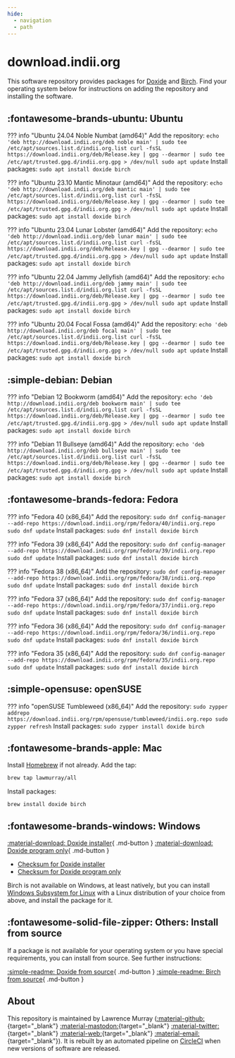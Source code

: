 ```yaml
---
hide:
  - navigation
  - path
---
```


# download.indii.org

This software repository provides packages for [Doxide](https://doxide.org) and [Birch](https://birch.sh). Find your operating system below for instructions on adding the repository and installing the software.

## :fontawesome-brands-ubuntu: Ubuntu

??? info "Ubuntu 24.04 Noble Numbat (amd64)"
    Add the repository:
    ```
    echo 'deb http://download.indii.org/deb noble main' | sudo tee /etc/apt/sources.list.d/indii.org.list
    curl -fsSL https://download.indii.org/deb/Release.key | gpg --dearmor | sudo tee /etc/apt/trusted.gpg.d/indii.org.gpg > /dev/null
    sudo apt update
    ```
    Install packages:
    ```
    sudo apt install doxide birch
    ```

??? info "Ubuntu 23.10 Mantic Minotaur (amd64)"
    Add the repository:
    ```
    echo 'deb http://download.indii.org/deb mantic main' | sudo tee /etc/apt/sources.list.d/indii.org.list
    curl -fsSL https://download.indii.org/deb/Release.key | gpg --dearmor | sudo tee /etc/apt/trusted.gpg.d/indii.org.gpg > /dev/null
    sudo apt update
    ```
    Install packages:
    ```
    sudo apt install doxide birch
    ```

??? info "Ubuntu 23.04 Lunar Lobster (amd64)"
    Add the repository:
    ```
    echo 'deb http://download.indii.org/deb lunar main' | sudo tee /etc/apt/sources.list.d/indii.org.list
    curl -fsSL https://download.indii.org/deb/Release.key | gpg --dearmor | sudo tee /etc/apt/trusted.gpg.d/indii.org.gpg > /dev/null
    sudo apt update
    ```
    Install packages:
    ```
    sudo apt install doxide birch
    ```

??? info "Ubuntu 22.04 Jammy Jellyfish (amd64)"
    Add the repository:
    ```
    echo 'deb http://download.indii.org/deb jammy main' | sudo tee /etc/apt/sources.list.d/indii.org.list
    curl -fsSL https://download.indii.org/deb/Release.key | gpg --dearmor | sudo tee /etc/apt/trusted.gpg.d/indii.org.gpg > /dev/null
    sudo apt update
    ```
    Install packages:
    ```
    sudo apt install doxide birch
    ```

??? info "Ubuntu 20.04 Focal Fossa (amd64)"
    Add the repository:
    ```
    echo 'deb http://download.indii.org/deb focal main' | sudo tee /etc/apt/sources.list.d/indii.org.list
    curl -fsSL https://download.indii.org/deb/Release.key | gpg --dearmor | sudo tee /etc/apt/trusted.gpg.d/indii.org.gpg > /dev/null
    sudo apt update
    ```
    Install packages:
    ```
    sudo apt install doxide birch
    ```

## :simple-debian: Debian

??? info "Debian 12 Bookworm (amd64)"
    Add the repository:
    ```
    echo 'deb http://download.indii.org/deb bookworm main' | sudo tee /etc/apt/sources.list.d/indii.org.list
    curl -fsSL https://download.indii.org/deb/Release.key | gpg --dearmor | sudo tee /etc/apt/trusted.gpg.d/indii.org.gpg > /dev/null
    sudo apt update
    ```
    Install packages:
    ```
    sudo apt install doxide birch
    ```

??? info "Debian 11 Bullseye (amd64)"
    Add the repository:
    ```
    echo 'deb http://download.indii.org/deb bullseye main' | sudo tee /etc/apt/sources.list.d/indii.org.list
    curl -fsSL https://download.indii.org/deb/Release.key | gpg --dearmor | sudo tee /etc/apt/trusted.gpg.d/indii.org.gpg > /dev/null
    sudo apt update
    ```
    Install packages:
    ```
    sudo apt install doxide birch
    ```

## :fontawesome-brands-fedora: Fedora

??? info "Fedora 40 (x86_64)"
    Add the repository:
    ```
    sudo dnf config-manager --add-repo https://download.indii.org/rpm/fedora/40/indii.org.repo
    sudo dnf update
    ```
    Install packages:
    ```
    sudo dnf install doxide birch
    ```

??? info "Fedora 39 (x86_64)"
    Add the repository:
    ```
    sudo dnf config-manager --add-repo https://download.indii.org/rpm/fedora/39/indii.org.repo
    sudo dnf update
    ```
    Install packages:
    ```
    sudo dnf install doxide birch
    ```

??? info "Fedora 38 (x86_64)"
    Add the repository:
    ```
    sudo dnf config-manager --add-repo https://download.indii.org/rpm/fedora/38/indii.org.repo
    sudo dnf update
    ```
    Install packages:
    ```
    sudo dnf install doxide birch
    ```

??? info "Fedora 37 (x86_64)"
    Add the repository:
    ```
    sudo dnf config-manager --add-repo https://download.indii.org/rpm/fedora/37/indii.org.repo
    sudo dnf update
    ```
    Install packages:
    ```
    sudo dnf install doxide birch
    ```

??? info "Fedora 36 (x86_64)"
    Add the repository:
    ```
    sudo dnf config-manager --add-repo https://download.indii.org/rpm/fedora/36/indii.org.repo
    sudo dnf update
    ```
    Install packages:
    ```
    sudo dnf install doxide birch
    ```

??? info "Fedora 35 (x86_64)"
    Add the repository:
    ```
    sudo dnf config-manager --add-repo https://download.indii.org/rpm/fedora/35/indii.org.repo
    sudo dnf update
    ```
    Install packages:
    ```
    sudo dnf install doxide birch
    ```

## :simple-opensuse: openSUSE

??? info "openSUSE Tumbleweed (x86_64)"
    Add the repository:
    ```
    sudo zypper addrepo https://download.indii.org/rpm/opensuse/tumbleweed/indii.org.repo
    sudo zypper refresh
    ```
    Install packages:
    ```
    sudo zypper install doxide birch
    ```

## :fontawesome-brands-apple: Mac

Install [Homebrew](https://brew.sh) if not already. Add the tap:
```sh
brew tap lawmurray/all
```
Install packages:
```
brew install doxide birch
```

## :fontawesome-brands-windows: Windows

[:material-download: Doxide installer](https://download.indii.org/win/doxide-installer.exe){ .md-button } [:material-download: Doxide program only](https://download.indii.org/win/doxide.exe){ .md-button }

- [Checksum for Doxide installer](https://download.indii.org/win/doxide-installer.exe.sha256)
- [Checksum for Doxide program only](https://download.indii.org/win/doxide.exe.sha256)

Birch is not available on Windows, at least natively, but you can install [Windows Subsystem for Linux](https://learn.microsoft.com/en-us/windows/wsl/install) with a Linux distribution of your choice from above, and install the package for it.

## :fontawesome-solid-file-zipper: Others: Install from source

If a package is not available for your operating system or you have special requirements, you can install from source. See further instructions:

[:simple-readme: Doxide from source](https://github.com/lawmurray/doxide){ .md-button }
[:simple-readme: Birch from source](https://github.com/lawmurray/Birch){ .md-button }

## About

This repository is maintained by Lawrence Murray ([:material-github:](https://github.com/lawmurray){target="_blank"} [:material-mastodon:](https://fosstodon.org/@lawmurray){target="_blank"} [:material-twitter:](https://twitter.com/lawmurray){target="_blank"} [:material-web:](https://indii.org){target="_blank"} [:material-email:](mailto:lawrence@indii.org){target="_blank"}). It is rebuilt by an automated pipeline on [CircleCI](https://circleci.com) when new versions of software are released.
